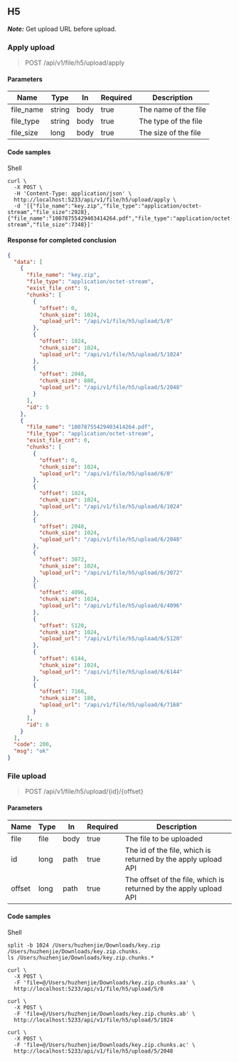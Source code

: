 ## H5

***Note:*** Get upload URL before upload.

### Apply upload

> POST /api/v1/file/h5/upload/apply

#### Parameters

Name | Type | In | Required | Description
--- | --- | --- | --- | ---
file_name | string | body | true | The name of the file
file_type | string | body | true | The type of the file
file_size | long | body | true | The size of the file

#### Code samples

Shell

```shell
curl \
  -X POST \
  -H 'Content-Type: application/json' \
  http://localhost:5233/api/v1/file/h5/upload/apply \
  -d '[{"file_name":"key.zip","file_type":"application/octet-stream","file_size":2928},{"file_name":"10078755429403414264.pdf","file_type":"application/octet-stream","file_size":7348}]'
```

#### Response for completed conclusion

```json
{
  "data": [
    {
      "file_name": "key.zip",
      "file_type": "application/octet-stream",
      "exist_file_cnt": 9,
      "chunks": [
        {
          "offset": 0,
          "chunk_size": 1024,
          "upload_url": "/api/v1/file/h5/upload/5/0"
        },
        {
          "offset": 1024,
          "chunk_size": 1024,
          "upload_url": "/api/v1/file/h5/upload/5/1024"
        },
        {
          "offset": 2048,
          "chunk_size": 880,
          "upload_url": "/api/v1/file/h5/upload/5/2048"
        }
      ],
      "id": 5
    },
    {
      "file_name": "10078755429403414264.pdf",
      "file_type": "application/octet-stream",
      "exist_file_cnt": 0,
      "chunks": [
        {
          "offset": 0,
          "chunk_size": 1024,
          "upload_url": "/api/v1/file/h5/upload/6/0"
        },
        {
          "offset": 1024,
          "chunk_size": 1024,
          "upload_url": "/api/v1/file/h5/upload/6/1024"
        },
        {
          "offset": 2048,
          "chunk_size": 1024,
          "upload_url": "/api/v1/file/h5/upload/6/2048"
        },
        {
          "offset": 3072,
          "chunk_size": 1024,
          "upload_url": "/api/v1/file/h5/upload/6/3072"
        },
        {
          "offset": 4096,
          "chunk_size": 1024,
          "upload_url": "/api/v1/file/h5/upload/6/4096"
        },
        {
          "offset": 5120,
          "chunk_size": 1024,
          "upload_url": "/api/v1/file/h5/upload/6/5120"
        },
        {
          "offset": 6144,
          "chunk_size": 1024,
          "upload_url": "/api/v1/file/h5/upload/6/6144"
        },
        {
          "offset": 7168,
          "chunk_size": 180,
          "upload_url": "/api/v1/file/h5/upload/6/7168"
        }
      ],
      "id": 6
    }
  ],
  "code": 200,
  "msg": "ok"
}
```

### File upload

> POST /api/v1/file/h5/upload/{id}/{offset}

#### Parameters

Name | Type | In | Required | Description
--- | --- | --- | --- | ---
file | file | body | true | The file to be uploaded
id | long | path | true | The id of the file, which is returned by the apply upload API
offset | long | path | true | The offset of the file, which is returned by the apply upload API

#### Code samples

Shell

```shell
split -b 1024 /Users/huzhenjie/Downloads/key.zip /Users/huzhenjie/Downloads/key.zip.chunks.
ls /Users/huzhenjie/Downloads/key.zip.chunks.*

curl \
  -X POST \
  -F 'file=@/Users/huzhenjie/Downloads/key.zip.chunks.aa' \
  http://localhost:5233/api/v1/file/h5/upload/5/0
  
curl \
  -X POST \
  -F 'file=@/Users/huzhenjie/Downloads/key.zip.chunks.ab' \
  http://localhost:5233/api/v1/file/h5/upload/5/1024
  
curl \
  -X POST \
  -F 'file=@/Users/huzhenjie/Downloads/key.zip.chunks.ac' \
  http://localhost:5233/api/v1/file/h5/upload/5/2048
```
